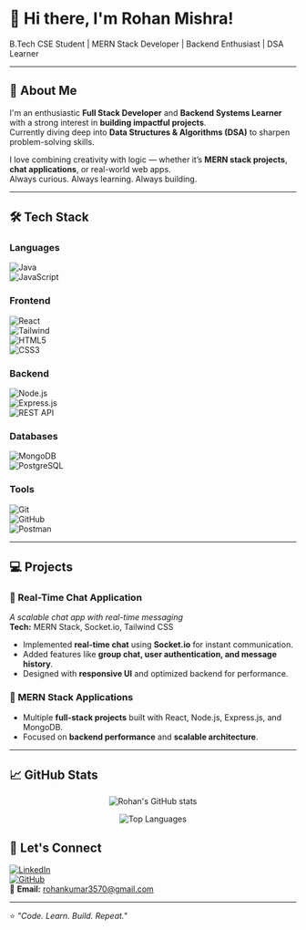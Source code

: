 # 👋 Hi there, I'm Rohan Mishra!  

B.Tech CSE Student | MERN Stack Developer | Backend Enthusiast | DSA Learner  

---

## 🚀 About Me
I'm an enthusiastic **Full Stack Developer** and **Backend Systems Learner** with a strong interest in **building impactful projects**.  
Currently diving deep into **Data Structures & Algorithms (DSA)** to sharpen problem-solving skills.  

I love combining creativity with logic — whether it’s **MERN stack projects**, **chat applications**, or real-world web apps.  
Always curious. Always learning. Always building.  

---

## 🛠️ Tech Stack  

### **Languages**
![Java](https://img.shields.io/badge/Java-ED8B00?style=for-the-badge&logo=java&logoColor=white)  
![JavaScript](https://img.shields.io/badge/JavaScript-F7DF1E?style=for-the-badge&logo=javascript&logoColor=black)  
 

### **Frontend**
![React](https://img.shields.io/badge/React-20232A?style=for-the-badge&logo=react&logoColor=61DAFB)  
![Tailwind](https://img.shields.io/badge/Tailwind_CSS-38B2AC?style=for-the-badge&logo=tailwind-css&logoColor=white)  
![HTML5](https://img.shields.io/badge/HTML5-E34F26?style=for-the-badge&logo=html5&logoColor=white)  
![CSS3](https://img.shields.io/badge/CSS3-1572B6?style=for-the-badge&logo=css3&logoColor=white)  

### **Backend**
![Node.js](https://img.shields.io/badge/Node.js-339933?style=for-the-badge&logo=node.js&logoColor=white)  
![Express.js](https://img.shields.io/badge/Express.js-000000?style=for-the-badge&logo=express&logoColor=white)  
![REST API](https://img.shields.io/badge/REST-02569B?style=for-the-badge&logo=rest&logoColor=white)  

### **Databases**
![MongoDB](https://img.shields.io/badge/MongoDB-47A248?style=for-the-badge&logo=mongodb&logoColor=white)  
![PostgreSQL](https://img.shields.io/badge/PostgreSQL-316192?style=for-the-badge&logo=postgresql&logoColor=white)

### **Tools**
![Git](https://img.shields.io/badge/Git-F05033?style=for-the-badge&logo=git&logoColor=white)  
![GitHub](https://img.shields.io/badge/GitHub-181717?style=for-the-badge&logo=github&logoColor=white)  
![Postman](https://img.shields.io/badge/Postman-FF6C37?style=for-the-badge&logo=postman&logoColor=white)  

---

## 💻 Projects

### 🔹 Real-Time Chat Application  
*A scalable chat app with real-time messaging*  
**Tech:** MERN Stack, Socket.io, Tailwind CSS  
- Implemented **real-time chat** using **Socket.io** for instant communication.  
- Added features like **group chat, user authentication, and message history**.  
- Designed with **responsive UI** and optimized backend for performance.  

### 🔹 MERN Stack Applications  
- Multiple **full-stack projects** built with React, Node.js, Express.js, and MongoDB.  
- Focused on **backend performance** and **scalable architecture**.  

---

## 📈 GitHub Stats  

<p align="center">
  <img src="https://github-readme-stats.vercel.app/api?username=Rohan357015&show_icons=true&theme=radical" alt="Rohan's GitHub stats" />
</p>  
 

<p align="center">
  <img src="https://github-readme-stats.vercel.app/api/top-langs/?username=Rohan357015&layout=compact&theme=radical" alt="Top Languages" />
</p>


## 🤝 Let's Connect  

[![LinkedIn](https://img.shields.io/badge/LinkedIn-Connect-blue?logo=linkedin)](https://www.linkedin.com/in/rohan-mishra-81b39b311/)  
[![GitHub](https://img.shields.io/badge/GitHub-Portfolio-black?logo=github)](https://github.com/Rohan357015)  
📧 **Email:** rohankumar3570@gmail.com  

---

⭐️ *"Code. Learn. Build. Repeat."*  
